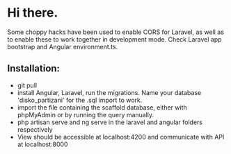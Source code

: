 # Hi there.

Some choppy hacks have been used to enable CORS for Laravel, as well as to enable these to work together
in development mode. Check Laravel app bootstrap and Angular environment.ts.

## Installation:

- git pull
- install Angular, Laravel, run the migrations. Name your database 'disko_partizani' for the .sql import to work.
- import the file containing the scaffold database, either with phpMyAdmin or by running the query manually.
- php artisan serve and ng serve in the laravel and angular folders respectively
- View should be accessible at localhost:4200 and communicate with API at localhost:8000
